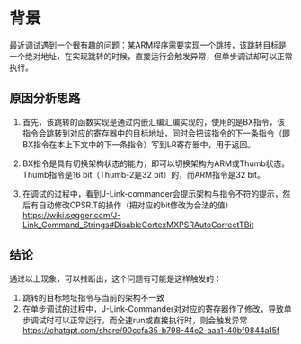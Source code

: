 # 背景

最近调试遇到一个很有趣的问题：某ARM程序需要实现一个跳转，该跳转目标是一个绝对地址，在实现跳转的时候，直接运行会触发异常，但单步调试却可以正常执行。

## 原因分析思路

1. 首先，该跳转的函数实现是通过内嵌汇编汇编实现的，使用的是BX指令，该指令会跳转到对应的寄存器中的目标地址，同时会把该指令的下一条指令（即BX指令在本上下文中的下一条指令）写到LR寄存器中，用于返回。

2. BX指令是具有切换架构状态的能力，即可以切换架构为ARM或Thumb状态。Thumb指令是16 bit（Thumb-2是32 bit）的，而ARM指令是32 bit。

3. 在调试的过程中，看到J-Link-commander会提示架构与指令不符的提示，然后有自动修改CPSR.T的操作（把对应的bit修改为合法的值）
   https://wiki.segger.com/J-Link_Command_Strings#DisableCortexMXPSRAutoCorrectTBit

## 结论

通过以上现象，可以推断出，这个问题有可能是这样触发的：

1. 跳转的目标地址指令与当前的架构不一致
2. 在单步调试的过程中，J-Link-Commander对对应的寄存器作了修改，导致单步调试时可以正常运行，而全速run或直接执行时，则会触发异常
   https://chatgpt.com/share/90ccfa35-b798-44e2-aaa1-40bf9844a15f
